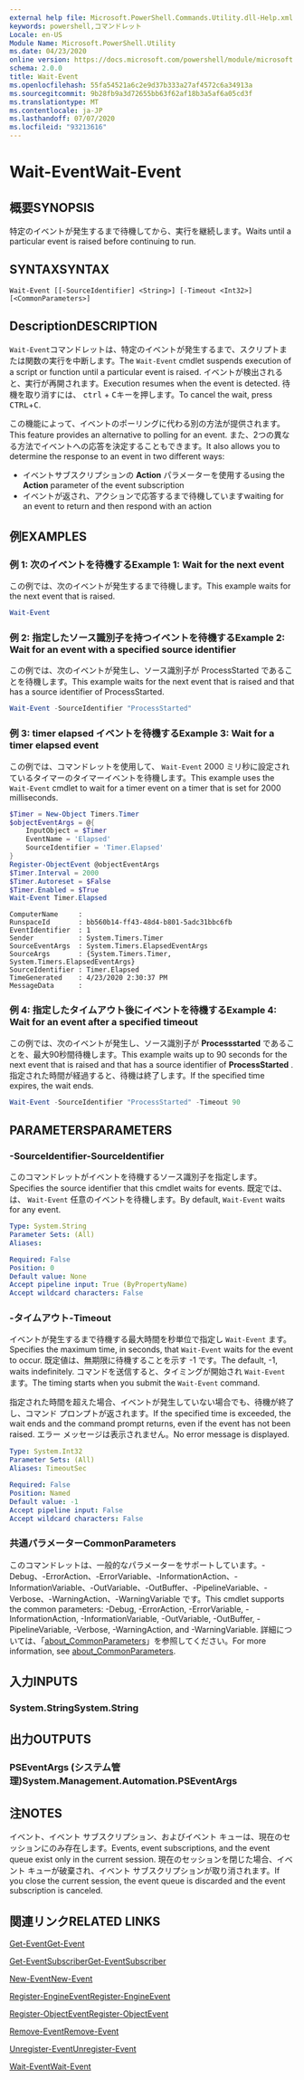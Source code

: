 ```yaml
---
external help file: Microsoft.PowerShell.Commands.Utility.dll-Help.xml
keywords: powershell,コマンドレット
Locale: en-US
Module Name: Microsoft.PowerShell.Utility
ms.date: 04/23/2020
online version: https://docs.microsoft.com/powershell/module/microsoft.powershell.utility/wait-event?view=powershell-5.1&WT.mc_id=ps-gethelp
schema: 2.0.0
title: Wait-Event
ms.openlocfilehash: 55fa54521a6c2e9d37b333a27af4572c6a34913a
ms.sourcegitcommit: 9b28fb9a3d72655bb63f62af18b3a5af6a05cd3f
ms.translationtype: MT
ms.contentlocale: ja-JP
ms.lasthandoff: 07/07/2020
ms.locfileid: "93213616"
---
```

# <span data-ttu-id="b9b35-103">Wait-Event</span><span class="sxs-lookup"><span data-stu-id="b9b35-103">Wait-Event</span></span>

## <span data-ttu-id="b9b35-104">概要</span><span class="sxs-lookup"><span data-stu-id="b9b35-104">SYNOPSIS</span></span>
<span data-ttu-id="b9b35-105">特定のイベントが発生するまで待機してから、実行を継続します。</span><span class="sxs-lookup"><span data-stu-id="b9b35-105">Waits until a particular event is raised before continuing to run.</span></span>

## <span data-ttu-id="b9b35-106">SYNTAX</span><span class="sxs-lookup"><span data-stu-id="b9b35-106">SYNTAX</span></span>

```
Wait-Event [[-SourceIdentifier] <String>] [-Timeout <Int32>] [<CommonParameters>]
```

## <span data-ttu-id="b9b35-107">Description</span><span class="sxs-lookup"><span data-stu-id="b9b35-107">DESCRIPTION</span></span>

<span data-ttu-id="b9b35-108">`Wait-Event`コマンドレットは、特定のイベントが発生するまで、スクリプトまたは関数の実行を中断します。</span><span class="sxs-lookup"><span data-stu-id="b9b35-108">The `Wait-Event` cmdlet suspends execution of a script or function until a particular event is raised.</span></span> <span data-ttu-id="b9b35-109">イベントが検出されると、実行が再開されます。</span><span class="sxs-lookup"><span data-stu-id="b9b35-109">Execution resumes when the event is detected.</span></span> <span data-ttu-id="b9b35-110">待機を取り消すには、 <kbd>ctrl</kbd> + <kbd>C</kbd>キーを押します。</span><span class="sxs-lookup"><span data-stu-id="b9b35-110">To cancel the wait, press <kbd>CTRL</kbd>+<kbd>C</kbd>.</span></span>

<span data-ttu-id="b9b35-111">この機能によって、イベントのポーリングに代わる別の方法が提供されます。</span><span class="sxs-lookup"><span data-stu-id="b9b35-111">This feature provides an alternative to polling for an event.</span></span> <span data-ttu-id="b9b35-112">また、2つの異なる方法でイベントへの応答を決定することもできます。</span><span class="sxs-lookup"><span data-stu-id="b9b35-112">It also allows you to determine the response to an event in two different ways:</span></span>

- <span data-ttu-id="b9b35-113">イベントサブスクリプションの **Action** パラメーターを使用する</span><span class="sxs-lookup"><span data-stu-id="b9b35-113">using the **Action** parameter of the event subscription</span></span>
- <span data-ttu-id="b9b35-114">イベントが返され、アクションで応答するまで待機しています</span><span class="sxs-lookup"><span data-stu-id="b9b35-114">waiting for an event to return and then respond with an action</span></span>

## <span data-ttu-id="b9b35-115">例</span><span class="sxs-lookup"><span data-stu-id="b9b35-115">EXAMPLES</span></span>

### <span data-ttu-id="b9b35-116">例 1: 次のイベントを待機する</span><span class="sxs-lookup"><span data-stu-id="b9b35-116">Example 1: Wait for the next event</span></span>

<span data-ttu-id="b9b35-117">この例では、次のイベントが発生するまで待機します。</span><span class="sxs-lookup"><span data-stu-id="b9b35-117">This example waits for the next event that is raised.</span></span>

```powershell
Wait-Event
```

### <span data-ttu-id="b9b35-118">例 2: 指定したソース識別子を持つイベントを待機する</span><span class="sxs-lookup"><span data-stu-id="b9b35-118">Example 2: Wait for an event with a specified source identifier</span></span>

<span data-ttu-id="b9b35-119">この例では、次のイベントが発生し、ソース識別子が ProcessStarted であることを待機します。</span><span class="sxs-lookup"><span data-stu-id="b9b35-119">This example waits for the next event that is raised and that has a source identifier of ProcessStarted.</span></span>

```powershell
Wait-Event -SourceIdentifier "ProcessStarted"
```

### <span data-ttu-id="b9b35-120">例 3: timer elapsed イベントを待機する</span><span class="sxs-lookup"><span data-stu-id="b9b35-120">Example 3: Wait for a timer elapsed event</span></span>

<span data-ttu-id="b9b35-121">この例では、コマンドレットを使用して、 `Wait-Event` 2000 ミリ秒に設定されているタイマーのタイマーイベントを待機します。</span><span class="sxs-lookup"><span data-stu-id="b9b35-121">This example uses the `Wait-Event` cmdlet to wait for a timer event on a timer that is set for 2000 milliseconds.</span></span>

```powershell
$Timer = New-Object Timers.Timer
$objectEventArgs = @{
    InputObject = $Timer
    EventName = 'Elapsed'
    SourceIdentifier = 'Timer.Elapsed'
}
Register-ObjectEvent @objectEventArgs
$Timer.Interval = 2000
$Timer.Autoreset = $False
$Timer.Enabled = $True
Wait-Event Timer.Elapsed
```

```Output
ComputerName     :
RunspaceId       : bb560b14-ff43-48d4-b801-5adc31bbc6fb
EventIdentifier  : 1
Sender           : System.Timers.Timer
SourceEventArgs  : System.Timers.ElapsedEventArgs
SourceArgs       : {System.Timers.Timer, System.Timers.ElapsedEventArgs}
SourceIdentifier : Timer.Elapsed
TimeGenerated    : 4/23/2020 2:30:37 PM
MessageData      :
```

### <span data-ttu-id="b9b35-122">例 4: 指定したタイムアウト後にイベントを待機する</span><span class="sxs-lookup"><span data-stu-id="b9b35-122">Example 4: Wait for an event after a specified timeout</span></span>

<span data-ttu-id="b9b35-123">この例では、次のイベントが発生し、ソース識別子が **Processstarted** であることを、最大90秒間待機します。</span><span class="sxs-lookup"><span data-stu-id="b9b35-123">This example waits up to 90 seconds for the next event that is raised and that has a source identifier of **ProcessStarted** .</span></span> <span data-ttu-id="b9b35-124">指定された時間が経過すると、待機は終了します。</span><span class="sxs-lookup"><span data-stu-id="b9b35-124">If the specified time expires, the wait ends.</span></span>

```powershell
Wait-Event -SourceIdentifier "ProcessStarted" -Timeout 90
```

## <span data-ttu-id="b9b35-125">PARAMETERS</span><span class="sxs-lookup"><span data-stu-id="b9b35-125">PARAMETERS</span></span>

### <span data-ttu-id="b9b35-126">-SourceIdentifier</span><span class="sxs-lookup"><span data-stu-id="b9b35-126">-SourceIdentifier</span></span>

<span data-ttu-id="b9b35-127">このコマンドレットがイベントを待機するソース識別子を指定します。</span><span class="sxs-lookup"><span data-stu-id="b9b35-127">Specifies the source identifier that this cmdlet waits for events.</span></span>
<span data-ttu-id="b9b35-128">既定では、は、 `Wait-Event` 任意のイベントを待機します。</span><span class="sxs-lookup"><span data-stu-id="b9b35-128">By default, `Wait-Event` waits for any event.</span></span>

```yaml
Type: System.String
Parameter Sets: (All)
Aliases:

Required: False
Position: 0
Default value: None
Accept pipeline input: True (ByPropertyName)
Accept wildcard characters: False
```

### <span data-ttu-id="b9b35-129">-タイムアウト</span><span class="sxs-lookup"><span data-stu-id="b9b35-129">-Timeout</span></span>

<span data-ttu-id="b9b35-130">イベントが発生するまで待機する最大時間を秒単位で指定し `Wait-Event` ます。</span><span class="sxs-lookup"><span data-stu-id="b9b35-130">Specifies the maximum time, in seconds, that `Wait-Event` waits for the event to occur.</span></span> <span data-ttu-id="b9b35-131">既定値は、無期限に待機することを示す -1 です。</span><span class="sxs-lookup"><span data-stu-id="b9b35-131">The default, -1, waits indefinitely.</span></span> <span data-ttu-id="b9b35-132">コマンドを送信すると、タイミングが開始され `Wait-Event` ます。</span><span class="sxs-lookup"><span data-stu-id="b9b35-132">The timing starts when you submit the `Wait-Event` command.</span></span>

<span data-ttu-id="b9b35-133">指定された時間を超えた場合、イベントが発生していない場合でも、待機が終了し、コマンド プロンプトが返されます。</span><span class="sxs-lookup"><span data-stu-id="b9b35-133">If the specified time is exceeded, the wait ends and the command prompt returns, even if the event has not been raised.</span></span> <span data-ttu-id="b9b35-134">エラー メッセージは表示されません。</span><span class="sxs-lookup"><span data-stu-id="b9b35-134">No error message is displayed.</span></span>

```yaml
Type: System.Int32
Parameter Sets: (All)
Aliases: TimeoutSec

Required: False
Position: Named
Default value: -1
Accept pipeline input: False
Accept wildcard characters: False
```

### <span data-ttu-id="b9b35-135">共通パラメーター</span><span class="sxs-lookup"><span data-stu-id="b9b35-135">CommonParameters</span></span>

<span data-ttu-id="b9b35-136">このコマンドレットは、一般的なパラメーターをサポートしています。-Debug、-ErrorAction、-ErrorVariable、-InformationAction、-InformationVariable、-OutVariable、-OutBuffer、-PipelineVariable、-Verbose、-WarningAction、-WarningVariable です。</span><span class="sxs-lookup"><span data-stu-id="b9b35-136">This cmdlet supports the common parameters: -Debug, -ErrorAction, -ErrorVariable, -InformationAction, -InformationVariable, -OutVariable, -OutBuffer, -PipelineVariable, -Verbose, -WarningAction, and -WarningVariable.</span></span> <span data-ttu-id="b9b35-137">詳細については、「[about_CommonParameters](https://go.microsoft.com/fwlink/?LinkID=113216)」を参照してください。</span><span class="sxs-lookup"><span data-stu-id="b9b35-137">For more information, see [about_CommonParameters](https://go.microsoft.com/fwlink/?LinkID=113216).</span></span>

## <span data-ttu-id="b9b35-138">入力</span><span class="sxs-lookup"><span data-stu-id="b9b35-138">INPUTS</span></span>

### <span data-ttu-id="b9b35-139">System.String</span><span class="sxs-lookup"><span data-stu-id="b9b35-139">System.String</span></span>

## <span data-ttu-id="b9b35-140">出力</span><span class="sxs-lookup"><span data-stu-id="b9b35-140">OUTPUTS</span></span>

### <span data-ttu-id="b9b35-141">PSEventArgs (システム管理)</span><span class="sxs-lookup"><span data-stu-id="b9b35-141">System.Management.Automation.PSEventArgs</span></span>

## <span data-ttu-id="b9b35-142">注</span><span class="sxs-lookup"><span data-stu-id="b9b35-142">NOTES</span></span>

<span data-ttu-id="b9b35-143">イベント、イベント サブスクリプション、およびイベント キューは、現在のセッションにのみ存在します。</span><span class="sxs-lookup"><span data-stu-id="b9b35-143">Events, event subscriptions, and the event queue exist only in the current session.</span></span> <span data-ttu-id="b9b35-144">現在のセッションを閉じた場合、イベント キューが破棄され、イベント サブスクリプションが取り消されます。</span><span class="sxs-lookup"><span data-stu-id="b9b35-144">If you close the current session, the event queue is discarded and the event subscription is canceled.</span></span>

## <span data-ttu-id="b9b35-145">関連リンク</span><span class="sxs-lookup"><span data-stu-id="b9b35-145">RELATED LINKS</span></span>

[<span data-ttu-id="b9b35-146">Get-Event</span><span class="sxs-lookup"><span data-stu-id="b9b35-146">Get-Event</span></span>](Get-Event.md)

[<span data-ttu-id="b9b35-147">Get-EventSubscriber</span><span class="sxs-lookup"><span data-stu-id="b9b35-147">Get-EventSubscriber</span></span>](Get-EventSubscriber.md)

[<span data-ttu-id="b9b35-148">New-Event</span><span class="sxs-lookup"><span data-stu-id="b9b35-148">New-Event</span></span>](New-Event.md)

[<span data-ttu-id="b9b35-149">Register-EngineEvent</span><span class="sxs-lookup"><span data-stu-id="b9b35-149">Register-EngineEvent</span></span>](Register-EngineEvent.md)

[<span data-ttu-id="b9b35-150">Register-ObjectEvent</span><span class="sxs-lookup"><span data-stu-id="b9b35-150">Register-ObjectEvent</span></span>](Register-ObjectEvent.md)

[<span data-ttu-id="b9b35-151">Remove-Event</span><span class="sxs-lookup"><span data-stu-id="b9b35-151">Remove-Event</span></span>](Remove-Event.md)

[<span data-ttu-id="b9b35-152">Unregister-Event</span><span class="sxs-lookup"><span data-stu-id="b9b35-152">Unregister-Event</span></span>](Unregister-Event.md)

[<span data-ttu-id="b9b35-153">Wait-Event</span><span class="sxs-lookup"><span data-stu-id="b9b35-153">Wait-Event</span></span>](Wait-Event.md)
